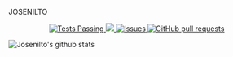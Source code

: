 JOSENILTO

  <p align="center">
    <a href="">
      <img alt="Tests Passing" src="https://github.com/anuraghazra/github-readme-stats/workflows/Test/badge.svg" />
    </a>
    <a href="">
      <img src="https://codecov.io/gh/anuraghazra/github-readme-stats/branch/master/graph/badge.svg" />
    </a>
    <a href="">
      <img alt="Issues" src="https://img.shields.io/github/issues/anuraghazra/github-readme-stats?color=0088ff" />
    </a>
    <a href="">
      <img alt="GitHub pull requests" src="https://img.shields.io/github/issues-pr/anuraghazra/github-readme-stats?color=0088ff" />
    </a>
  </p>
  
  ![Josenilto's github stats](https://github-readme-stats.vercel.app/api?username=josenilto&show_icons=true&theme=radical)
